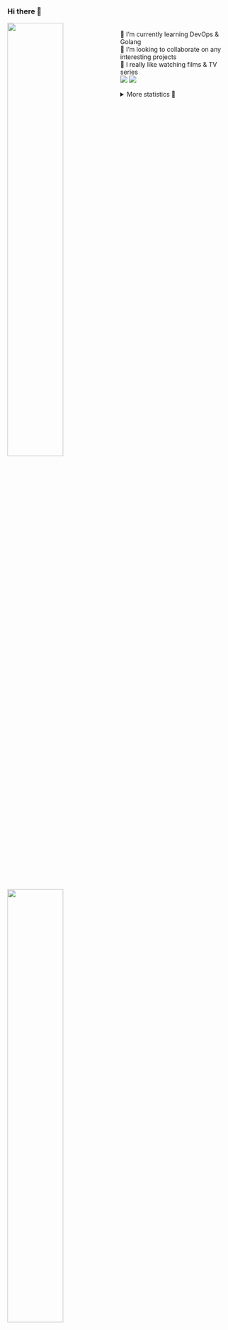 ### Hi there 👋


[<img align="left" width="50%" src="https://github-readme-stats.vercel.app/api?username=rufusnufus&hide=issues&show_icons=true&count_private=true&theme=transparent&title_color=FF6F40&text_color=FBF9F8&icon_color=F48242&hide_border=true&hide_title=true#gh-dark-mode-only">](https://metrics.lecoq.io/rufusnufus#gh-dark-mode-only)
[<img align="left" width="50%" src="https://github-readme-stats.vercel.app/api?username=rufusnufus&hide=issues&show_icons=true&count_private=true&theme=transparent&title_color=FF6533&text_color=4D4644&icon_color=FF8038&hide_border=true&hide_title=true#gh-light-mode-only">](https://metrics.lecoq.io/rufusnufus#gh-light-mode-only)

<p>
  <br>
  🌱 I’m currently learning DevOps & Golang</br>
  👯 I’m looking to collaborate on any interesting projects</br>
  🎥 I really like watching films & TV series</br>
  <a href="https://linkedin.com/in/rufusnufus"><img src="https://img.shields.io/badge/linkedin-0077B5.svg?style=for-the-badge&logo=linkedin&logoColor=white"/></a>
  <a href="https://t.me/rufusnufus"><img src="https://img.shields.io/badge/-telegram-black?style=for-the-badge&color=blue&logo=telegram"/></a>
</p>

<p text-align="left">
<details>
  <summary>More statistics 👀</summary><br/>

<!--START_SECTION:waka-->
![Code Time](http://img.shields.io/badge/Code%20Time-179%20hrs%2012%20mins-blue)

![Profile Views](http://img.shields.io/badge/Profile%20Views-0-blue)

**I'm an Early 🐤** 

```text
🌞 Morning                4209 commits        ██████░░░░░░░░░░░░░░░░░░░   22.21 % 
🌆 Daytime                10795 commits       ██████████████░░░░░░░░░░░   56.97 % 
🌃 Evening                3312 commits        ████░░░░░░░░░░░░░░░░░░░░░   17.48 % 
🌙 Night                  633 commits         █░░░░░░░░░░░░░░░░░░░░░░░░   03.34 % 
```
📅 **I'm Most Productive on Monday** 

```text
Monday                   3937 commits        █████░░░░░░░░░░░░░░░░░░░░   20.78 % 
Tuesday                  3520 commits        █████░░░░░░░░░░░░░░░░░░░░   18.58 % 
Wednesday                3866 commits        █████░░░░░░░░░░░░░░░░░░░░   20.40 % 
Thursday                 2900 commits        ████░░░░░░░░░░░░░░░░░░░░░   15.30 % 
Friday                   3383 commits        ████░░░░░░░░░░░░░░░░░░░░░   17.85 % 
Saturday                 492 commits         █░░░░░░░░░░░░░░░░░░░░░░░░   02.60 % 
Sunday                   851 commits         █░░░░░░░░░░░░░░░░░░░░░░░░   04.49 % 
```


📊 **This Week I Spent My Time On** 

```text
💬 Programming Languages: 
Other                    3 hrs 30 mins       █████████░░░░░░░░░░░░░░░░   36.57 % 
YAML                     2 hrs 11 mins       ██████░░░░░░░░░░░░░░░░░░░   22.75 % 
HCL                      2 hrs 6 mins        █████░░░░░░░░░░░░░░░░░░░░   21.86 % 
Bash                     55 mins             ██░░░░░░░░░░░░░░░░░░░░░░░   09.56 % 
Terraform                30 mins             █░░░░░░░░░░░░░░░░░░░░░░░░   05.30 % 

🔥 Editors: 
VS Code                  6 hrs 9 mins        ████████████████░░░░░░░░░   64.10 % 
iTerm2                   3 hrs 27 mins       █████████░░░░░░░░░░░░░░░░   35.90 % 
```

**I Mostly Code in Java** 

```text
Java                     37 repos            ██████░░░░░░░░░░░░░░░░░░░   24.18 % 
Python                   20 repos            ███░░░░░░░░░░░░░░░░░░░░░░   13.07 % 
Smarty                   15 repos            ██░░░░░░░░░░░░░░░░░░░░░░░   09.80 % 
HTML                     5 repos             █░░░░░░░░░░░░░░░░░░░░░░░░   03.27 % 
Mustache                 3 repos             ░░░░░░░░░░░░░░░░░░░░░░░░░   01.96 % 
```




 Last Updated on 28/03/2023 01:00:54 UTC
<!--END_SECTION:waka-->

</details>
</p>
